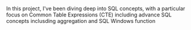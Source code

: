 In this project, I've been diving deep into SQL concepts, with a particular focus on Common Table Expressions (CTE) including advance SQL concepts inclusding aggregation and SQL Windows function
